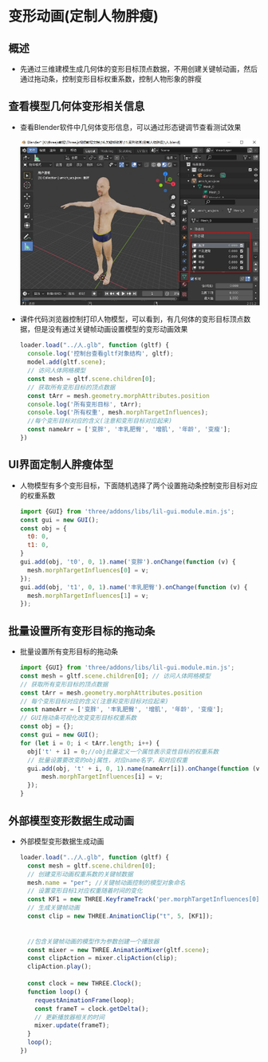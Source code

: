 # 变形动画(定制人物胖瘦)

## 概述

+ 先通过三维建模生成几何体的变形目标顶点数据，不用创建关键帧动画，然后通过拖动条，控制变形目标权重系数，控制人物形象的胖瘦

## 查看模型几何体变形相关信息

+ 查看Blender软件中几何体变形信息，可以通过形态键调节查看测试效果

  ![变形动画定制人物胖瘦](images/变形动画定制人物胖瘦.jpg)

+ 课件代码浏览器控制打印人物模型，可以看到，有几何体的变形目标顶点数据，但是没有通过关键帧动画设置模型的变形动画效果

  ```js
  loader.load("../人.glb", function (gltf) {
    console.log('控制台查看gltf对象结构', gltf);
    model.add(gltf.scene);
    // 访问人体网格模型
    const mesh = gltf.scene.children[0];
    // 获取所有变形目标的顶点数据
    const tArr = mesh.geometry.morphAttributes.position
    console.log('所有变形目标', tArr);
    console.log('所有权重', mesh.morphTargetInfluences);
    //每个变形目标对应的含义(注意和变形目标对应起来)
    const nameArr = ['变胖', '丰乳肥臀', '增肌', '年龄', '变瘦'];
  })
  ```

## UI界面定制人胖瘦体型

+ 人物模型有多个变形目标，下面随机选择了两个设置拖动条控制变形目标对应的权重系数

  ```js
  import {GUI} from 'three/addons/libs/lil-gui.module.min.js';
  const gui = new GUI();
  const obj = {
    t0: 0,
    t1: 0,
  }
  gui.add(obj, 't0', 0, 1).name('变胖').onChange(function (v) {
    mesh.morphTargetInfluences[0] = v;
  });
  gui.add(obj, 't1', 0, 1).name('丰乳肥臀').onChange(function (v) {
    mesh.morphTargetInfluences[1] = v;
  });
  ```

## 批量设置所有变形目标的拖动条

+ 批量设置所有变形目标的拖动条

  ```js
  import {GUI} from 'three/addons/libs/lil-gui.module.min.js';
  const mesh = gltf.scene.children[0]; // 访问人体网格模型
  // 获取所有变形目标的顶点数据
  const tArr = mesh.geometry.morphAttributes.position
  // 每个变形目标对应的含义(注意和变形目标对应起来)
  const nameArr = ['变胖', '丰乳肥臀', '增肌', '年龄', '变瘦'];
  // GUI拖动条可视化改变变形目标权重系数
  const obj = {};
  const gui = new GUI();
  for (let i = 0; i < tArr.length; i++) {
    obj['t' + i] = 0;//obj批量定义一个属性表示变性目标的权重系数
    // 批量设置要改变的obj属性，对应name名字，和对应权重
    gui.add(obj, 't' + i, 0, 1).name(nameArr[i]).onChange(function (v) {
        mesh.morphTargetInfluences[i] = v;
    });
  }
  ```

## 外部模型变形数据生成动画

+ 外部模型变形数据生成动画

  ```js
  loader.load("../人.glb", function (gltf) {
    const mesh = gltf.scene.children[0];
    // 创建变形动画权重系数的关键帧数据
    mesh.name = "per"; //关键帧动画控制的模型对象命名
    // 设置变形目标1对应权重随着时间的变化
    const KF1 = new THREE.KeyframeTrack('per.morphTargetInfluences[0]', [0, 5], [0, 1]);
    // 生成关键帧动画
    const clip = new THREE.AnimationClip("t", 5, [KF1]);


    //包含关键帧动画的模型作为参数创建一个播放器
    const mixer = new THREE.AnimationMixer(gltf.scene);
    const clipAction = mixer.clipAction(clip);
    clipAction.play();

    const clock = new THREE.Clock();
    function loop() {
      requestAnimationFrame(loop);
      const frameT = clock.getDelta();
      // 更新播放器相关的时间
      mixer.update(frameT);
    }
    loop();
  })
  ```
